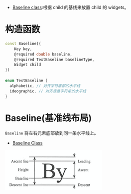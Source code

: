 
* [Baseline class](https://api.flutter.dev/flutter/widgets/Baseline-class.html):根据 child 的基线来放置 child 的 widgets。

# 构造函数

```dart
const Baseline({
	Key key,
	@required double baseline,
	@required TextBaseline baselineType,
	Widget child
})

enum TextBaseline {
  alphabetic, // 对齐字符底部的水平线
  ideographic, // 对齐表意字符串的水平线
}
```

# Baseline(基准线布局)

`Baseline` 将左右元素底部放到同一条水平线上。

* [Baseline Class](https://api.flutter.dev/flutter/widgets/Baseline-class.html)

<img src="/assets/images/flutter/54.png"/>

